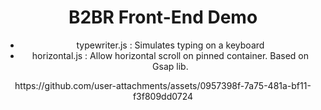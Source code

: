 <div align="center">
<h1>B2BR Front-End Demo</h1>
  <ul>
    <li>typewriter.js : Simulates typing on a keyboard</li>
    <li>horizontal.js : Allow horizontal scroll on pinned container. Based on Gsap lib.</li>
  </ul>
https://github.com/user-attachments/assets/0957398f-7a75-481a-bf11-f3f809dd0724
</div>
